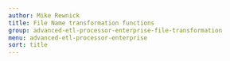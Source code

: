 ```yaml
---
author: Mike Rewnick
title: File Name transformation functions
group: advanced-etl-processor-enterprise-file-transformation
menu: advanced-etl-processor-enterprise
sort: title
---
```

